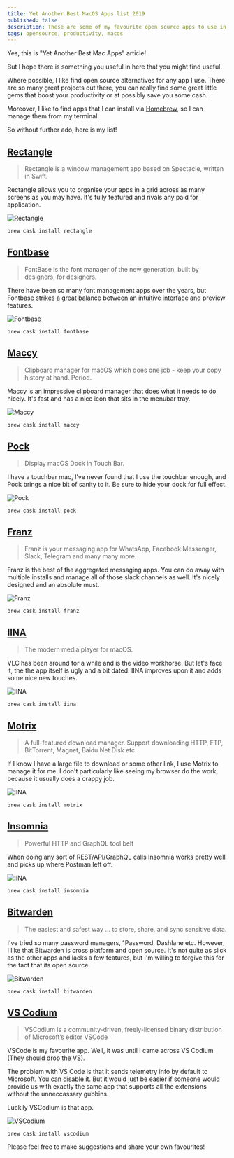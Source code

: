 ```yaml
---
title: Yet Another Best MacOS Apps list 2019
published: false
description: These are some of my favourite open source apps to use in 2019
tags: opensource, productivity, macos
---
```


Yes, this is "Yet Another Best Mac Apps" article!

But I hope there is something you useful in here that you might find useful.

Where possible, I like find open source alternatives for any app I use. There are so many great projects out there, you can really find some great little gems that boost your productivity or at possibly save you some cash.

Moreover, I like to find apps that I can install via [Homebrew](https://brew.sh/), so I can manage them from my terminal.

So without further ado, here is my list!

## [Rectangle](https://github.com/rxhanson/Rectangle)

> Rectangle is a window management app based on Spectacle, written in Swift.

Rectangle allows you to organise your apps in a grid across as many screens as you may have. It's fully featured and rivals any paid for application.

![Rectangle](./assets/rectangle.png)

```
brew cask install rectangle
```

## [Fontbase](https://fontba.se/)

>  FontBase is the font manager of the new generation, built by designers, for designers.

There have been so many font management apps over the years, but Fontbase strikes a great balance between an intuitive interface and preview features.

![Fontbase](./assets/fontbase.png)


```
brew cask install fontbase
```


## [Maccy](https://maccy.app/)

>  Clipboard manager for macOS which does one job - keep your copy history at hand. Period.

Maccy is an impressive clipboard manager that does what it needs to do nicely. It's fast and has a nice icon that sits in the menubar tray.

![Maccy](./assets/maccy.gif)


```
brew cask install maccy
```

## [Pock](https://pock.dev/)

>  Display macOS Dock in Touch Bar.

I have a touchbar mac, I've never found that I use the touchbar enough, and Pock brings a nice bit of sanity to it.
Be sure to hide your dock for full effect.

![Pock](./assets/pock_widgets.png)


```
brew cask install pock
```

## [Franz](https://meetfranz.com/)

>  Franz is your messaging app for WhatsApp, Facebook Messenger, Slack, Telegram and many many more.

Franz is the best of the aggregated messaging apps. You can do away with multiple installs and manage all of those slack channels as well. 
It's nicely designed and an absolute must.

![Franz](./assets/franz.png)


```
brew cask install franz
```

## [IINA](https://iina.io/)

>  The modern media player for macOS.

VLC has been around for a while and is the video workhorse. But let's face it, the the app itself is ugly and a bit dated. 
IINA improves upon it and adds some nice new touches.

![IINA](./assets/iina.png)


```
brew cask install iina
```


## [Motrix](https://motrix.app/)

>   A full-featured download manager. Support downloading HTTP, FTP, BitTorrent, Magnet, Baidu Net Disk etc. 

If I know I have a large file to download or some other link, I use Motrix to manage it for me. I don't particularly like seeing my browser do the work, because it usually does a crappy job.

![IINA](./assets/motrix.png)


```
brew cask install motrix
```

## [Insomnia](https://insomnia.rest/)

>   Powerful HTTP and GraphQL tool belt

When doing any sort of REST/API/GraphQL calls Insomnia works pretty well and picks up where Postman left off. 

![IINA](./assets/insomnia.png)


```
brew cask install insomnia
```


## [Bitwarden](https://bitwarden.com/)

>   The easiest and safest way ... to store, share, and sync sensitive data.

I've tried so many password managers, 1Password, Dashlane etc. However, I like that Bitwarden is cross platform and open source. It's not quite as slick as the other apps and lacks a few features, but I'm willing to forgive this for the fact that its open source.

![Bitwarden](./assets/bitwarden.png)


```
brew cask install bitwarden
```

## [VS Codium](https://bitwarden.com/)

>   VSCodium is a community-driven, freely-licensed binary distribution of Microsoft’s editor VSCode

VSCode is my favourite app. Well, it was until I came across VS Codium (They should drop the VS).

The problem with VS Code is that it sends telemetry info by default to Microsoft. [You can disable it](https://code.visualstudio.com/docs/getstarted/telemetry). 
But it would just be easier if someone would provide us with exactly the same app that supports all the extensions without the unneccassary gubbins. 

Luckily VSCodium is that app.

![VSCodium](./assets/vscodium.png)


```
brew cask install vscodium
```

Please feel free to make suggestions and share your own favourites!
